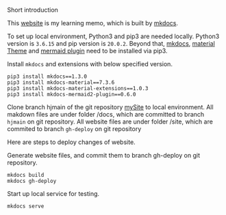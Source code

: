 Short introduction

This [website](https://huyuhui001.github.io/mySite/) is my learning memo, which is built by [mkdocs](https://www.mkdocs.org/).

To set up local environment, Python3 and pip3 are needed locally. Python3 version is `3.6.15` and pip version is `20.0.2`.
Beyond that, 
[mkdocs](https://www.mkdocs.org/), 
[material Theme](https://github.com/squidfunk/mkdocs-material) and 
[mermaid plugin](https://mermaid-js.github.io/mermaid/#/) 
need to be installed via pip3.

Install `mkdocs` and extensions with below specified version.
```
pip3 install mkdocs==1.3.0
pip3 install mkdocs-material==7.3.6
pip3 install mkdocs-material-extensions==1.0.3
pip3 install mkdocs-mermaid2-plugin==0.6.0
```

Clone branch hjmain of the git repository [mySite](https://github.com/huyuhui001/mySite) to local environment. 
All makdown files are under folder /docs, which are committed to branch `hjmain` on git repository.
All website files are under folder /site, which are commited to branch `gh-deploy` on git repository

Here are steps to deploy changes of website.

Generate website files, and commit them to branch gh-deploy on git repository.
```
mkdocs build
mkdocs gh-deploy
```

Start up local service for testing.
```
mkdocs serve
```

